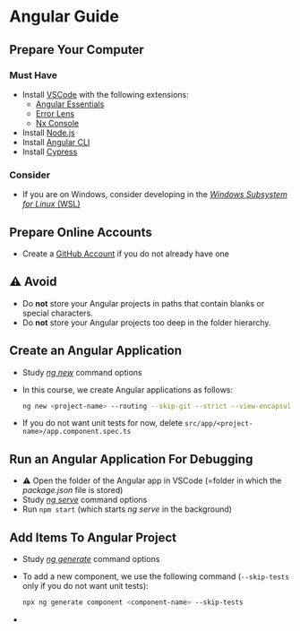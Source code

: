 # Angular Guide

## Prepare Your Computer

### Must Have

* Install [VSCode](https://code.visualstudio.com/) with the following extensions:
  * [Angular Essentials](https://marketplace.visualstudio.com/items?itemName=johnpapa.angular-essentials)
  * [Error Lens](https://marketplace.visualstudio.com/items?itemName=usernamehw.errorlens)
  * [Nx Console](https://marketplace.visualstudio.com/items?itemName=nrwl.angular-console)
* Install [Node.js](https://nodejs.org/en/)
* Install [Angular CLI](https://angular.io/cli)
* Install [Cypress](https://docs.cypress.io/guides/getting-started/installing-cypress)

### Consider

* If you are on Windows, consider developing in the [*Windows Subsystem for Linux* (WSL)](https://docs.microsoft.com/de-de/windows/wsl/install)

## Prepare Online Accounts

* Create a [GitHub Account](https://github.com/signup) if you do not already have one

## ⚠️ Avoid

* Do **not** store your Angular projects in paths that contain blanks or special characters.
* Do **not** store your Angular projects too deep in the folder hierarchy.

## Create an Angular Application

* Study [*ng new*](https://angular.io/cli/new) command options
* In this course, we create Angular applications as follows:

    ```bash
    ng new <project-name> --routing --skip-git --strict --view-encapsulation ShadowDom --style css
    ```

* If you do not want unit tests for now, delete `src/app/<project-name>/app.component.spec.ts`

## Run an Angular Application For Debugging

* ⚠️ Open the folder of the Angular app in VSCode (=folder in which the *package.json* file is stored)
* Study [*ng serve*](https://angular.io/cli/serve) command options
* Run `npm start` (which starts *ng serve* in the background)

## Add Items To Angular Project

* Study [*ng generate*](https://angular.io/cli/generate) command options
* To add a new component, we use the following command (`--skip-tests` only if you do not want unit tests):

    ```bash
    npx ng generate component <component-name> --skip-tests
    ```

* 